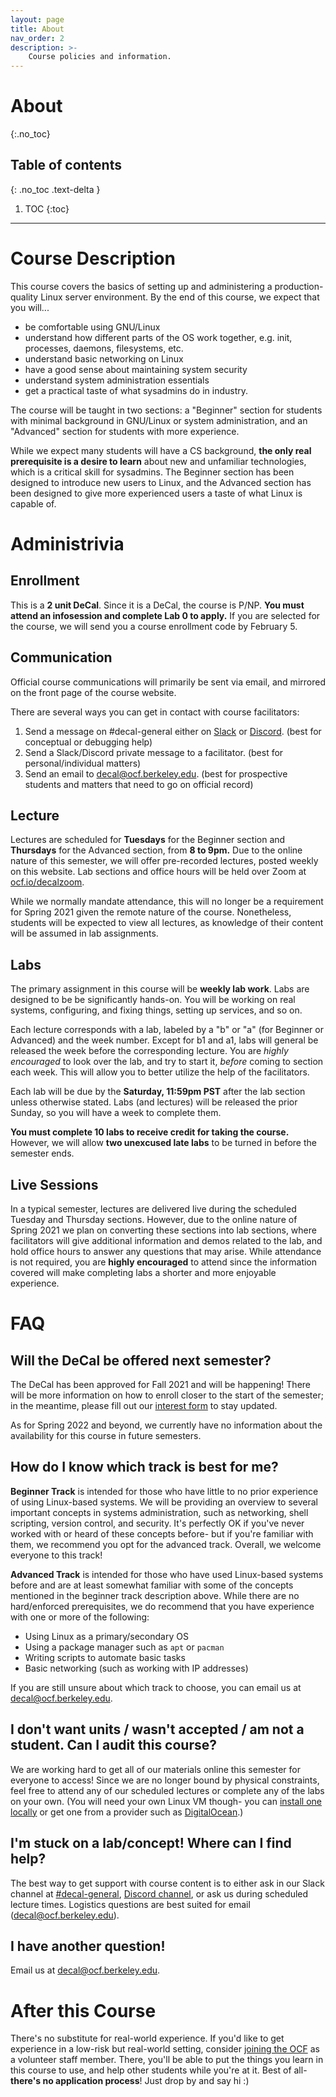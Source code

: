 ```yaml
---
layout: page
title: About
nav_order: 2
description: >-
    Course policies and information.
---
```


# About
{:.no_toc}

## Table of contents
{: .no_toc .text-delta }

1. TOC
{:toc}

---

# Course Description

This course covers the basics of setting up and administering a production-quality Linux server environment. By the end of this course, we expect that you will...

* be comfortable using GNU/Linux
* understand how different parts of the OS work together, e.g. init, processes, daemons, filesystems, etc.
* understand basic networking on Linux
* have a good sense about maintaining system security
* understand system administration essentials
* get a practical taste of what sysadmins do in industry.

The course will be taught in two sections: a "Beginner" section for students with minimal background in GNU/Linux or system administration, and an "Advanced" section for students with more experience.

While we expect many students will have a CS background, **the only real prerequisite is a desire to learn** about new and unfamiliar technologies, which is a critical skill for sysadmins. The Beginner section has been designed to introduce new users to Linux, and the Advanced section has been designed to give more experienced users a taste of what Linux is capable of.

# Administrivia

## Enrollment
This is a **2 unit DeCal**. Since it is a DeCal, the course is P/NP. **You must attend an infosession and complete Lab 0 to apply.** If you are selected for the course, we will send you a course enrollment code by February 5.

## Communication
Official course communications will primarily be sent via email, and mirrored on the front page of the course website.

There are several ways you can get in contact with course facilitators:
1. Send a message on #decal-general either on [Slack][slack] or [Discord][discord]. (best for conceptual or debugging help)
2. Send a Slack/Discord private message to a facilitator. (best for personal/individual matters)
3. Send an email to [decal@ocf.berkeley.edu][email]. (best for prospective students and matters that need to go on official record)


## Lecture
Lectures are scheduled for **Tuesdays** for the Beginner section and **Thursdays** for the Advanced section, from **8 to 9pm.** Due to the online nature of this semester, we will offer pre-recorded lectures, posted weekly on this website. Lab sections and office hours will be held over Zoom at [ocf.io/decalzoom](https://ocf.io/decalzoom).

<!-- Not applicable for fa20
OCF Lab, located at 171 MLK (MLK basement down the hall from the student store).
**Attendance is mandatory, with two allowed unexcused absences.** Some other
conflicts, such as exams, may be excused if you provide prior notice. Please only
come to the lab on the day corresponding to the section you are in.
 -->

While we normally mandate attendance, this will no longer be a requirement for Spring 2021 given the remote nature of the course. Nonetheless, students will be expected to view all lectures, as knowledge of their content will be assumed in lab assignments.

<!-- **Lecture will double as office hours** for students to come in and ask questions about lab work or covered material. The one-hour lecture slot will include some lecturing but will also include time to to work on the lab assignment with the help of present facilitators. -->

<!-- Not applicable for fa20
Note that we only have 30 computers in the lab,
but 40 people are enrolled in each course, so **please bring a laptop** if you
can. -->

## Labs
The primary assignment in this course will be **weekly lab work**. Labs are designed to be be significantly hands-on. You will be working on real systems, configuring, and fixing things, setting up services, and so on.

Each lecture corresponds with a lab, labeled by a "b" or "a" (for Beginner or Advanced) and the week number. Except for b1 and a1, labs will general be released the week before the corresponding lecture. You are *highly encouraged* to look over the lab, and try to start it, *before* coming to section each week. This will allow you to better utilize the help of the facilitators.

Each lab will be due by the **Saturday, 11:59pm PST** after the lab section unless otherwise stated. Labs (and lectures) will be released the prior Sunday, so you will have a week to complete them.

**You must complete 10 labs to receive credit for taking the course.** However, we will allow **two unexcused late labs** to be turned in before the semester ends.

## Live Sessions
In a typical semester, lectures are delivered live during the scheduled Tuesday and Thursday sections. However, due to the online nature of Spring 2021 we plan on converting these sections into lab sections, where facilitators will give additional information and demos related to the lab, and hold office hours to answer any questions that may arise. While attendance is not required, you are **highly encouraged** to attend since the information covered will make completing labs a shorter and more enjoyable experience.

# FAQ

## Will the DeCal be offered next semester?
The DeCal has been approved for Fall 2021 and will be happening! There will be more information on how to enroll closer to the start of the semester; in the meantime, please fill out our [interest form](https://docs.google.com/forms/d/1uY6UcbH1s1Bb7AjQiO3wbvGliEMN-L0PJvlci7qNJfI/edit) to stay updated.

As for Spring 2022 and beyond, we currently have no information about the availability for this course in future semesters.

## How do I know which track is best for me?
**Beginner Track** is intended for those who have little to no prior experience of using Linux-based systems. We will be providing an overview to several important concepts in systems administration, such as networking, shell scripting, version control, and security. It's perfectly OK if you've never worked with or heard of these concepts before- but if you're familiar with them, we recommend you opt for the advanced track. Overall, we welcome everyone to this track!

**Advanced Track** is intended for those who have used Linux-based systems before and are at least somewhat familiar with some of the concepts mentioned in the beginner track description above. While there are no hard/enforced prerequisites, we do recommend that you have experience with one or more of the following:

 - Using Linux as a primary/secondary OS
 - Using a package manager such as `apt` or `pacman`
 - Writing scripts to automate basic tasks
 - Basic networking (such as working with IP addresses)

If you are still unsure about which track to choose, you can email us at [decal@ocf.berkeley.edu][email].

## I don't want units / wasn't accepted / am not a student. Can I audit this course?
We are working hard to get all of our materials online this semester for everyone to access! Since we are no longer bound by physical constraints, feel free to attend any of our scheduled lectures or complete any of the labs on your own. (You will
need your own Linux VM though- you can [install one locally](https://blog.storagecraft.com/the-dead-simple-guide-to-installing-a-linux-virtual-machine-on-windows/) or get one from a provider such as [DigitalOcean](https://www.digitalocean.com/).)

## I'm stuck on a lab/concept! Where can I find help?
The best way to get support with course content is to either ask in our Slack channel at [#decal-general][slack], [Discord channel][discord], or ask us during scheduled lecture times. Logistics questions are best suited for email ([decal@ocf.berkeley.edu][email]).

## I have another question!
Email us at [decal@ocf.berkeley.edu][email].

[email]: mailto:decal@ocf.berkeley.edu
[slack]: https://ocf.io/slack
[discord]: https://ocf.io/discord

# After this Course

There's no substitute for real-world experience. If you'd like to get experience in a low-risk but real-world setting, consider [joining the OCF](https://ocf.io/getinvolved) as a volunteer staff member. There, you'll be able to put the things you learn in this course to  use, and help other students while you're at it. Best of all- **there's no application process**! Just drop by and say hi :)
